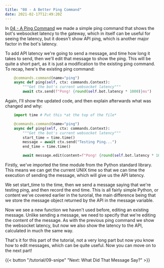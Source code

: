 ```yaml
---
title: "08 - A Better Ping Command"
date: 2021-02-17T12:49:20Z
---
```


In [04 - A Ping Command](/tutorial/04-ping) we made a simple ping command that shows the bot's websocket latency to the gateway, which in itself can be useful for seeing the latency, but it doesn't show API ping, which is another major factor in the bot's latency.

To add API latency we're going to send a message, and time how long it takes to send, then we'll edit that message to show the ping. This will be quite a short part, as it is just a modification to the existing ping command. To recap, here's the existing ping command:

```py
    @commands.command(name="ping")
    async def ping(self, ctx: commands.Context):
        """Get the bot's current websocket latency"""
        await ctx.send(f"Pong! {round(self.bot.latency * 1000)}ms")
```

Again, I'll show the updated code, and then explain afterwards what was changed and why:

```py
    import time # Put this *at the top of the file*

    @commands.command(name="ping")
    async def ping(self, ctx: commands.Context):
        """Get the bot's current websocket latency"""
        start_time = time.time()
        message = await ctx.send("Testing Ping...")
        end_time = time.time()

        await message.edit(content=f"Pong! {round(self.bot.latency * 1000)}ms\nAPI: {round((end_time - start_time) * 1000)}ms")
```

Firstly, we've imported the time module from the Python standard library. This means we can get the current UNIX time so that we can time the execution of sending the message, which will give us the API latency.

We set start_time to the time, then we send a message saying that we're testing ping, and then record the end time. This is all fairly simple Python, or content we've covered earlier in the turorial, the main difference being that we store the message object returned by the API in the message variable.

Now we see a new function we haven't used before, editing an existing message. Unlike sending a message, we need to specify that we're editing the content of the message. As with the previous ping command we show the websocket latency, but now we also show the latency to the API, calculated in much the same way.

That's it for this part of the tutorial, not a very long part but now you know how to edit messages, which can be quite useful. Now you can move on to the next part!

{{< button "/tutorial/09-snipe" "Next: What Did That Message Say?" >}}
